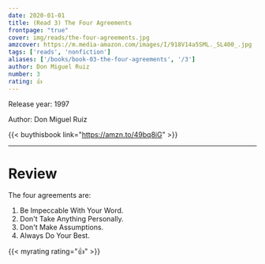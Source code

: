 ```yaml
---
date: 2020-01-01
title: (Read 3) The Four Agreements
frontpage: "true"
cover: img/reads/the-four-agreements.jpg
amzcover: https://m.media-amazon.com/images/I/918V14a5SML._SL400_.jpg
tags: ['reads', 'nonfiction']
aliases: ['/books/book-03-the-four-agreements', '/3']
author: Don Miguel Ruiz
number: 3
rating: 👍
---
```


Release year: 1997

Author: Don Miguel Ruiz

{{< buythisbook link="https://amzn.to/49bq8iG" >}}

---

# Review

The four agreements are:

  1. Be Impeccable With Your Word.
  2. Don't Take Anything Personally.
  3. Don't Make Assumptions.
  4. Always Do Your Best.

{{< myrating rating="👍" >}}

